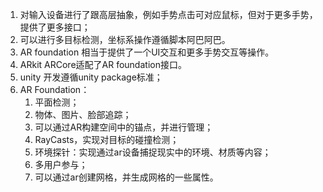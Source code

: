 1. 对输入设备进行了跟高层抽象，例如手势点击可对应鼠标，但对于更多手势，提供了更多接口；
2. 可以进行多目标检测，坐标系操作遵循脚本阿巴阿巴。
3. AR foundation 相当于提供了一个UI交互和更多手势交互等操作。
4. ARkit ARCore适配了AR foundation接口。
5. unity 开发遵循unity package标准；
6. AR Foundation：
   1. 平面检测；
   2. 物体、图片、脸部追踪；
   3. 可以通过AR构建空间中的锚点，并进行管理；
   4. RayCasts，实现对目标的碰撞检测；
   5. 环境探针：实现通过ar设备捕捉现实中的环境、材质等内容；
   6. 多用户参与；
   7. 可以通过ar创建网格，并生成网格的一些属性。
